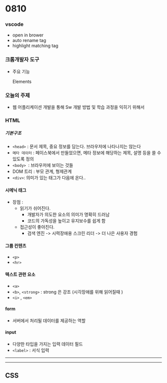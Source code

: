 # 0810 

### vscode 

- open in brower
- auto rename tag
- highlight matching tag



### 크롬개발자 도구

- 주요 기능

  Elements 



### 오늘의 주제 

- 웹 어플리케이션 개발을 통해 Sw 개발 방법 및 학습 과정을 익히기 위해서 



### HTML



##### 기본구조

- `<head>` : 문서 제목, 중요 정보를 담는다. 브라우저에 나타나지는 않는다
- `메타 데이터` : 페이스북에서 만들었으면, 메타 정보에 해당하는 제목, 설명 등을 쓸 수 있도록 정의 
- `<body> `: 브라우저에 보이는 것들
- DOM 트리  : 부모 관계, 형제관계 
- `<div>`: 의미가 있는 태그가 다음에 온다..





#### 시메닉 태그

- 장점 : 
  - 읽기가 쉬어진다.
    - 개발자가 의도한 요소의 의미가 명확히 드러남
    - 코드의 가독성을 높이고 유지보수를 쉽게 함
  - 접근성이 좋아진다. 
    - 검색 엔진 -> 시력장애용 스크린 리더 -> 더 나은 사용자 경험



#### 그룹 컨텐츠

- `<p>` 
- `<hr>`





#### 텍스트 관련 요소

- `<a>`
- `<b>`, `<strong>` : strong 은 강조 (시각장애를 위해 읽어질때 ) 
- `<i>` , `<em>`



#### form

- 서버에서 처리될 데이터를 제공하는 역할

#### input

- 다양한 타입을 가지는 입력 데이터 필드
- `<label>` : 서식 입력 

---

---

## CSS





